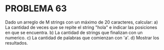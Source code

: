 # PROBLEMA 63

Dado un arreglo de M strings con un máximo de 20 caracteres, calcular: 
a) La cantidad de veces que se repite el string "hola" e indicar las posiciones en que se 
encuentra. 
b) La cantidad de strings que finalizan con un numerico. 
c) La cantidad de palabras que comienzan con 'a'. 
d) Mostrar los resultados.